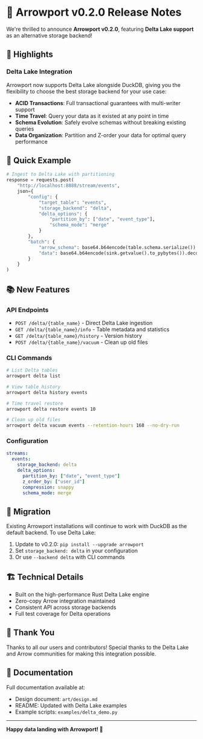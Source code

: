 # 🎉 Arrowport v0.2.0 Release Notes

We're thrilled to announce **Arrowport v0.2.0**, featuring **Delta Lake support** as an alternative storage backend!

## 🌟 Highlights

### Delta Lake Integration

Arrowport now supports Delta Lake alongside DuckDB, giving you the flexibility to choose the best storage backend for your use case:

- **ACID Transactions**: Full transactional guarantees with multi-writer support
- **Time Travel**: Query your data as it existed at any point in time
- **Schema Evolution**: Safely evolve schemas without breaking existing queries
- **Data Organization**: Partition and Z-order your data for optimal query performance

## 🚀 Quick Example

```python
# Ingest to Delta Lake with partitioning
response = requests.post(
    "http://localhost:8888/stream/events",
    json={
        "config": {
            "target_table": "events",
            "storage_backend": "delta",
            "delta_options": {
                "partition_by": ["date", "event_type"],
                "schema_mode": "merge"
            }
        },
        "batch": {
            "arrow_schema": base64.b64encode(table.schema.serialize()).decode(),
            "data": base64.b64encode(sink.getvalue().to_pybytes()).decode()
        }
    }
)
```

## 📚 New Features

### API Endpoints

- `POST /delta/{table_name}` - Direct Delta Lake ingestion
- `GET /delta/{table_name}/info` - Table metadata and statistics
- `GET /delta/{table_name}/history` - Version history
- `POST /delta/{table_name}/vacuum` - Clean up old files

### CLI Commands

```bash
# List Delta tables
arrowport delta list

# View table history
arrowport delta history events

# Time travel restore
arrowport delta restore events 10

# Clean up old files
arrowport delta vacuum events --retention-hours 168 --no-dry-run
```

### Configuration

```yaml
streams:
  events:
    storage_backend: delta
    delta_options:
      partition_by: ["date", "event_type"]
      z_order_by: ["user_id"]
      compression: snappy
      schema_mode: merge
```

## 🔄 Migration

Existing Arrowport installations will continue to work with DuckDB as the default backend. To use Delta Lake:

1. Update to v0.2.0: `pip install --upgrade arrowport`
2. Set `storage_backend: delta` in your configuration
3. Or use `--backend delta` with CLI commands

## 🏗️ Technical Details

- Built on the high-performance Rust Delta Lake engine
- Zero-copy Arrow integration maintained
- Consistent API across storage backends
- Full test coverage for Delta operations

## 🙏 Thank You

Thanks to all our users and contributors! Special thanks to the Delta Lake and Arrow communities for making this integration possible.

## 📖 Documentation

Full documentation available at:

- Design document: `art/design.md`
- README: Updated with Delta Lake examples
- Example scripts: `examples/delta_demo.py`

---

**Happy data landing with Arrowport! 🛬**

